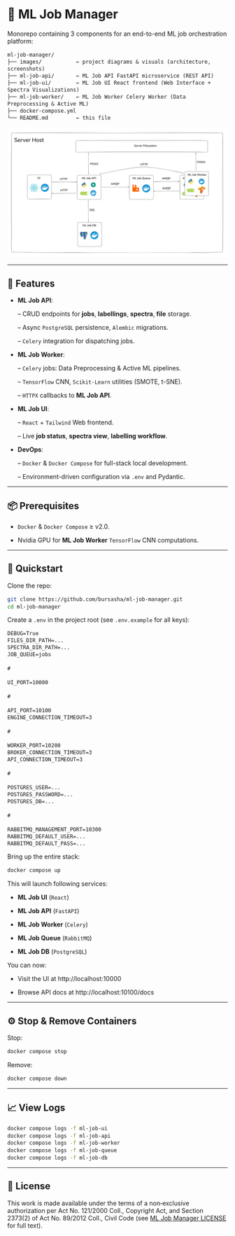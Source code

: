 # 🤖 ML Job Manager

Monorepo containing 3 components for an end-to-end ML job orchestration platform:

```
ml-job-manager/
├── images/           ← project diagrams & visuals (architecture, screenshots)
├── ml-job-api/       ← ML Job API FastAPI microservice (REST API)
├── ml-job-ui/        ← ML Job UI React frontend (Web Interface + Spectra Visualizations)
├── ml-job-worker/    ← ML Job Worker Celery Worker (Data Preprocessing & Active ML)
├── docker-compose.yml
└── README.md         ← this file
```

![ML Job Manager Architecture](./images/architecture.png)

---

## 🚀 Features

- **ML Job API**:

  – CRUD endpoints for **jobs**, **labellings**, **spectra**, **file** storage.

  – Async `PostgreSQL` persistence, `Alembic` migrations.  

  – `Celery` integration for dispatching jobs.


- **ML Job Worker**:

  – `Celery` jobs: Data Preprocessing & Active ML pipelines.

  – `TensorFlow` CNN, `Scikit-Learn` utilities (SMOTE, t-SNE).

  – `HTTPX` callbacks to **ML Job API**.


- **ML Job UI**: 

  – `React` + `Tailwind` Web frontend. 

  – Live **job status**, **spectra view**, **labelling workflow**.


- **DevOps**:

  – `Docker` & `Docker Compose` for full-stack local development.

  – Environment-driven configuration via `.env` and Pydantic.

---

## 📦 Prerequisites

- `Docker` & `Docker Compose` ≥ v2.0. 

- Nvidia GPU for **ML Job Worker** `TensorFlow` CNN computations.

---

## 🔧 Quickstart

Clone the repo:

```bash
git clone https://github.com/bursasha/ml-job-manager.git
cd ml-job-manager
```

Create a `.env` in the project root (see `.env.example` for all keys):

```dotenv
DEBUG=True
FILES_DIR_PATH=...
SPECTRA_DIR_PATH=...
JOB_QUEUE=jobs

#

UI_PORT=10000

#

API_PORT=10100
ENGINE_CONNECTION_TIMEOUT=3

#

WORKER_PORT=10200
BROKER_CONNECTION_TIMEOUT=3
API_CONNECTION_TIMEOUT=3

#

POSTGRES_USER=...
POSTGRES_PASSWORD=...
POSTGRES_DB=...

#

RABBITMQ_MANAGEMENT_PORT=10300
RABBITMQ_DEFAULT_USER=...
RABBITMQ_DEFAULT_PASS=...
```

Bring up the entire stack:

```bash
docker compose up
```

This will launch following services:

- **ML Job UI** (`React`)

- **ML Job API** (`FastAPI`)

- **ML Job Worker** (`Celery`)

- **ML Job Queue** (`RabbitMQ`)

- **ML Job DB** (`PostgreSQL`)


You can now:

- Visit the UI at http://localhost:10000

- Browse API docs at http://localhost:10100/docs

---

## ⚙️ Stop & Remove Containers

Stop:

```bash
docker compose stop
```

Remove: 

```bash
docker compose down
```

---

## 📈 View Logs

```bash
docker compose logs -f ml-job-ui
docker compose logs -f ml-job-api
docker compose logs -f ml-job-worker
docker compose logs -f ml-job-queue
docker compose logs -f ml-job-db
```

---

## 📄 License

This work is made available under the terms of a non‐exclusive authorization per Act No. 121/2000 Coll., Copyright Act, 
and Section 2373(2) of Act No. 89/2012 Coll., Civil Code (see [ML Job Manager LICENSE](./LICENSE) for full text).
